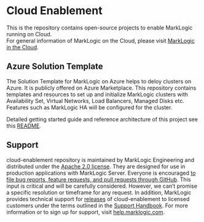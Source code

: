 # Cloud Enablement

This is the repository contains open-source projects to enable MarkLogic running on Cloud.  
For general information of MarkLogic on the Cloud, please visit [MarkLogic in the Cloud](https://developer.marklogic.com/products/cloud).

## Azure Solution Template 

The Solution Template for MarkLogic on Azure helps to deloy clusters on Azure. It is publicly offered on Azure Marketplace. This repository contains templates and resources to set up and initialize MarkLogic clusters with Availability Set, Virtual Networks, Load Balancers, Managed Disks etc. Features such as MarkLogic HA will be configured for the cluster.

Detailed getting started guide and reference architecture of this project see this [README](https://github.com/marklogic/cloud-enablement/blob/master/azure/REAEME.md).

## Support

cloud-enablement repository is maintained by MarkLogic Engineering and distributed under the [Apache 2.0 license](https://github.com/marklogic/cloud-enablement/blob/master/LICENSE.TXT). They are designed for use in production applications with MarkLogic Server. Everyone is encouraged [to file bug reports, feature requests, and pull requests through GitHub](https://github.com/marklogic/cloud-enablement/issues/new). This input is critical and will be carefully considered. However, we can’t promise a specific resolution or timeframe for any request. In addition, MarkLogic provides technical support for [releases](https://github.com/marklogic/cloud-enablement/releases) of cloud-enablement to licensed customers under the terms outlined in the [Support Handbook](http://www.marklogic.com/files/Mark_Logic_Support_Handbook.pdf). For more information or to sign up for support, visit [help.marklogic.com](http://help.marklogic.com).
